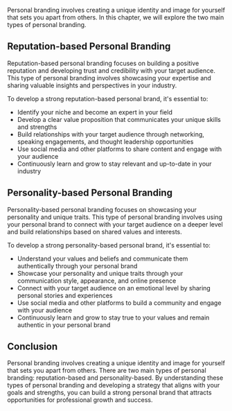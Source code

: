
Personal branding involves creating a unique identity and image for yourself that sets you apart from others. In this chapter, we will explore the two main types of personal branding.

Reputation-based Personal Branding
----------------------------------

Reputation-based personal branding focuses on building a positive reputation and developing trust and credibility with your target audience. This type of personal branding involves showcasing your expertise and sharing valuable insights and perspectives in your industry.

To develop a strong reputation-based personal brand, it's essential to:

* Identify your niche and become an expert in your field
* Develop a clear value proposition that communicates your unique skills and strengths
* Build relationships with your target audience through networking, speaking engagements, and thought leadership opportunities
* Use social media and other platforms to share content and engage with your audience
* Continuously learn and grow to stay relevant and up-to-date in your industry

Personality-based Personal Branding
-----------------------------------

Personality-based personal branding focuses on showcasing your personality and unique traits. This type of personal branding involves using your personal brand to connect with your target audience on a deeper level and build relationships based on shared values and interests.

To develop a strong personality-based personal brand, it's essential to:

* Understand your values and beliefs and communicate them authentically through your personal brand
* Showcase your personality and unique traits through your communication style, appearance, and online presence
* Connect with your target audience on an emotional level by sharing personal stories and experiences
* Use social media and other platforms to build a community and engage with your audience
* Continuously learn and grow to stay true to your values and remain authentic in your personal brand

Conclusion
----------

Personal branding involves creating a unique identity and image for yourself that sets you apart from others. There are two main types of personal branding: reputation-based and personality-based. By understanding these types of personal branding and developing a strategy that aligns with your goals and strengths, you can build a strong personal brand that attracts opportunities for professional growth and success.
